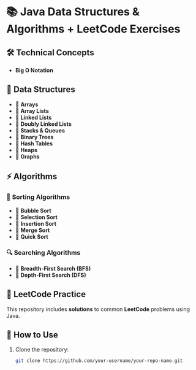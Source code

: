 # 📚 Java Data Structures & Algorithms + LeetCode Exercises  

## 🛠️ Technical Concepts  
- **Big O Notation**  

## 📂 Data Structures  
- 🔹 **Arrays**  
- 🔹 **Array Lists**  
- 🔹 **Linked Lists**  
- 🔹 **Doubly Linked Lists**  
- 🔹 **Stacks & Queues**  
- 🔹 **Binary Trees**  
- 🔹 **Hash Tables**  
- 🔹 **Heaps**  
- 🔹 **Graphs**  

## ⚡ Algorithms  
### 🔄 **Sorting Algorithms**  
- 📌 **Bubble Sort**  
- 📌 **Selection Sort**  
- 📌 **Insertion Sort**  
- 📌 **Merge Sort**  
- 📌 **Quick Sort**  

### 🔍 **Searching Algorithms**  
- 🔎 **Breadth-First Search (BFS)**  
- 🔎 **Depth-First Search (DFS)**  

## 📌 LeetCode Practice  
This repository includes **solutions** to common **LeetCode** problems using Java.  

## 🚀 How to Use  
1. Clone the repository:  
   ```sh
   git clone https://github.com/your-username/your-repo-name.git
